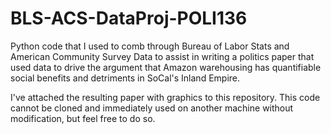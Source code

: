 # BLS-ACS-DataProj-POLI136
Python code that I used to comb through Bureau of Labor Stats and American Community Survey Data to assist in writing a politics paper that used data to drive the argument that Amazon warehousing has quantifiable social benefits and detriments in SoCal's Inland Empire.

I've attached the resulting paper with graphics to this repository. This code cannot be cloned and immediately used on another machine without modification, but feel free to do so.
